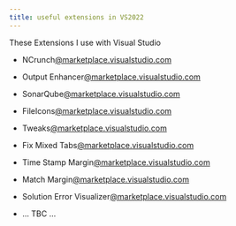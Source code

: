 ```yaml
---
title: useful extensions in VS2022
---
```


These Extensions I use with Visual Studio

+ NCrunch[@marketplace.visualstudio.com](https://marketplace.visualstudio.com/items?itemName=NCrunch.NCrunchforVisualStudio)
+ Output Enhancer[@marketplace.visualstudio.com](https://marketplace.visualstudio.com/items?itemName=NikolayBalakin.Outputenhancer)
+ SonarQube[@marketplace.visualstudio.com](https://marketplace.visualstudio.com/items?itemName=SonarSource.SonarLintforVisualStudio2022)
+ FileIcons[@marketplace.visualstudio.com](https://marketplace.visualstudio.com/items?itemName=MadsKristensen.FileIcons)
+ Tweaks[@marketplace.visualstudio.com](https://marketplace.visualstudio.com/items?itemName=MadsKristensen.Tweaks2022)
+ Fix Mixed Tabs[@marketplace.visualstudio.com](https://marketplace.visualstudio.com/items?itemName=VisualStudioPlatformTeam.FixMixedTabs2022)
+ Time Stamp Margin[@marketplace.visualstudio.com](https://marketplace.visualstudio.com/items?itemName=VisualStudioPlatformTeam.TimeStampMargin2022)
+ Match Margin[@marketplace.visualstudio.com](https://marketplace.visualstudio.com/items?itemName=VisualStudioPlatformTeam.MatchMargin2022)
+ Solution Error Visualizer[@marketplace.visualstudio.com](https://marketplace.visualstudio.com/items?itemName=VisualStudioPlatformTeam.SolutionErrorVisualizer2022)


+ ... TBC ...